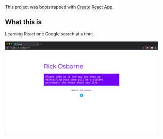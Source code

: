 This project was bootstrapped with [Create React App](https://github.com/facebook/create-react-app).

## What this is
Learning React one Google search at a time.
<br />
<br />
![Screenshot](https://raw.githubusercontent.com/john123allison/QuoteJS/master/public/screenshot.png)
